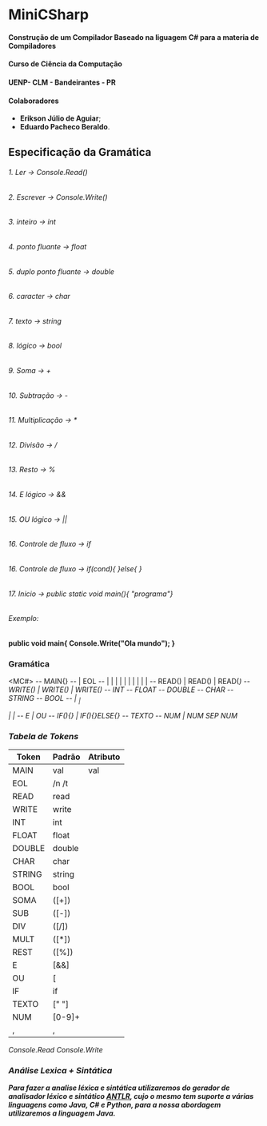 # MiniCSharp

#### Construção de um Compilador Baseado na liguagem C# para a materia de Compiladores
#### Curso de Ciência da Computação
#### UENP- CLM - Bandeirantes - PR

#### Colaboradores

* **Erikson Júlio de Aguiar**;
* **Eduardo Pacheco Beraldo**.

## Especificação da Gramática

###### 1. Ler -> Console.Read()
###### 2. Escrever -> Console.Write()
###### 3. inteiro -> int
###### 4. ponto fluante -> float
###### 5. duplo ponto fluante -> double
###### 6. caracter -> char
###### 7. texto -> string
###### 8. lógico -> bool
###### 9. Soma -> +
###### 10. Subtração -> -
###### 11. Multiplicação -> *
###### 12. Divisão -> /
###### 13. Resto -> %
###### 14. E lógico -> &&
###### 15. OU lógico -> ||
###### 16. Controle de fluxo -> if
###### 16. Controle de fluxo -> if(cond){ }else{ }
###### 17. Inicio -> public static void main(){ "programa"}

###### Exemplo:

**public void main{
  Console.Write("Ola mundo");
}**

### Gramática

<MC#> -- MAIN{<CODIGO>}
<CODIGO> -- <CMD> | <CMD> EOL <CODIGO>
<CMD> -- <LER> | <ESCREVER> | <INTEIRO> | <PTFLUT> | <DPTFLUT> | <CHAR> | <STRING> | <BOOL> | <OP> | <OPL> | <CF> 
<LER> -- READ(<NUM>) | READ(<TEXTO>) | READ(<VAR>)
<ESCREVER> -- WRITE(<NUM>) | WRITE(<TEXTO>) | WRITE(<VAR>)
<INTEIRO> -- INT <VAR>
<PTFLUT> -- FLOAT <VAR>
<DPTFLUT> -- DOUBLE <VAR>
<CHAR> -- CHAR <VAR>
<STRING> -- STRING <VAR>
<BOOL> -- BOOL <VAR>
<OP> -- <VAR> <SOMA> <VAR> | <VAR> <SUB> <VAR> | <VAR> <DIV> <VAR> | <VAR> <MULT> <VAR> | <VAR> <REST> <VAR>
<OPL> -- <VAR> E <VAR> | <VAR> OU <VAR> 
<CF> -- IF(<OPL>){<CODIGO>} | IF(<OPL>){<CODIGO>}ELSE{<CODIGO>}
<TEXTO> -- TEXTO
<NUM> -- NUM | NUM SEP NUM


### Tabela de Tokens

**Token** | **Padrão** | **Atributo**
----------|------------|-------------
  MAIN    |val         |val
  EOL     |   /n /t    |
  READ    |   read     |
  WRITE   |   write    |
  INT     |   int      |
  FLOAT   |   float    |
  DOUBLE  |   double   |
  CHAR    |   char     |
  STRING  |   string   |
  BOOL    |   bool     |
  SOMA    |   ([+])    |
  SUB     |   ([-])    |
  DIV     |   ([/])    |
  MULT    |   ([*])    |
  REST    |   ([%])    |
  E       |   [&&]     |
  OU      |   [||]     |
  IF      |    if      |
  TEXTO   |   [" "]    |
  NUM     |   [0-9]+   |
  ,       |     ,      |
  
  
  
Console.Read
Console.Write



### Análise Lexica + Sintática

[ANTLR]: http://www.antlr.org/

**Para fazer a analise léxica e sintática utilizaremos do gerador de analisador léxico e sintático [ANTLR], cujo o mesmo tem suporte a várias linguagens como Java, C# e Python, para a nossa abordagem utilizaremos a linguagem Java.**

